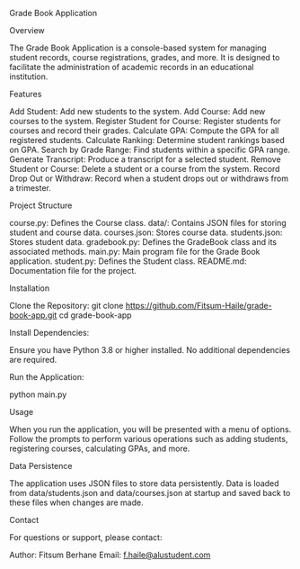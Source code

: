 Grade Book Application


Overview

The Grade Book Application is a console-based system for managing student records, course registrations, grades, and more. It is designed to facilitate the administration of academic records in an educational institution.


Features

Add Student: Add new students to the system.
Add Course: Add new courses to the system.
Register Student for Course: Register students for courses and record their grades.
Calculate GPA: Compute the GPA for all registered students.
Calculate Ranking: Determine student rankings based on GPA.
Search by Grade Range: Find students within a specific GPA range.
Generate Transcript: Produce a transcript for a selected student.
Remove Student or Course: Delete a student or a course from the system.
Record Drop Out or Withdraw: Record when a student drops out or withdraws from a trimester.


Project Structure

course.py: Defines the Course class.
data/: Contains JSON files for storing student and course data.
courses.json: Stores course data.
students.json: Stores student data.
gradebook.py: Defines the GradeBook class and its associated methods.
main.py: Main program file for the Grade Book application.
student.py: Defines the Student class.
README.md: Documentation file for the project.


Installation

Clone the Repository:
git clone https://github.com/Fitsum-Haile/grade-book-app.git
cd grade-book-app

Install Dependencies:

Ensure you have Python 3.8 or higher installed. No additional dependencies are required.


Run the Application:

python main.py


Usage


When you run the application, you will be presented with a menu of options. Follow the prompts to perform various operations such as adding students, registering courses, calculating GPAs, and more.

Data Persistence


The application uses JSON files to store data persistently. Data is loaded from data/students.json and data/courses.json at startup and saved back to these files when changes are made.


Contact

For questions or support, please contact:

Author: Fitsum Berhane
Email: f.haile@alustudent.com

